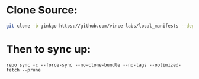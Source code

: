 # Clone Source:

```bash
git clone -b ginkgo https://github.com/vince-labs/local_manifests --depth=1 .repo/local_manifests
```
# Then to sync up:
```
repo sync -c --force-sync --no-clone-bundle --no-tags --optimized-fetch --prune
```
